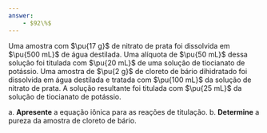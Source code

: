 ```yaml
---
answer:
    - $92\%$
---
```


Uma amostra com $\pu{17 g}$ de nitrato de prata foi dissolvida em $\pu{500 mL}$ de água destilada. Uma alíquota de $\pu{50 mL}$ dessa solução foi titulada com $\pu{20 mL}$ de uma solução de tiocianato de potássio. Uma amostra de $\pu{2 g}$ de cloreto de bário dihidratado foi dissolvida em água destilada e tratada com $\pu{100 mL}$ da solução de nitrato de prata. A solução resultante foi titulada com $\pu{25 mL}$ da solução de tiocianato de potássio.

a. **Apresente** a equação iônica para as reações de titulação.
b. **Determine** a pureza da amostra de cloreto de bário.
